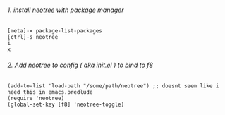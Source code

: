 ###### 1. install [neotree](https://github.com/jaypei/emacs-neotree) with package manager

```
[meta]-x package-list-packages
[ctrl]-s neotree
i
x
```


###### 2. Add neotree to config ( aka init.el ) to bind to f8
```
(add-to-list 'load-path "/some/path/neotree") ;; doesnt seem like i need this in emacs.predlude
(require 'neotree)
(global-set-key [f8] 'neotree-toggle)
```
